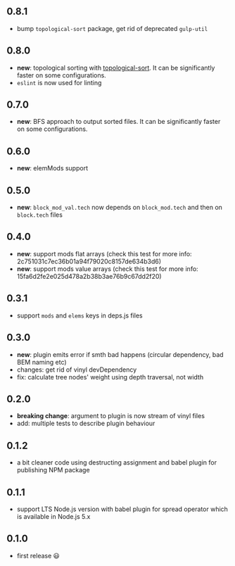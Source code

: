 ## 0.8.1

 * bump `topological-sort` package, get rid of deprecated `gulp-util`

## 0.8.0

 * **new**: topological sorting with [topological-sort](https://www.npmjs.com/package/topological-sort). It can be significantly faster on some configurations.
 * `eslint` is now used for linting

## 0.7.0

 * **new**: BFS approach to output sorted files. It can be significantly faster on some configurations.

## 0.6.0

 * **new**: elemMods support

## 0.5.0

 * **new**: `block_mod_val.tech` now depends on `block_mod.tech` and then on `block.tech` files

## 0.4.0

 * **new**: support mods flat arrays (check this test for more info: 2c751031c7ec36b01a94f79020c8157de634b3d6)
 * **new**: support mods value arrays (check this test for more info: 15fa6d2fe2e025d478a2b38b3ae76b9c67dd2f20)

## 0.3.1

 * support `mods` and `elems` keys in deps.js files

## 0.3.0

 * **new**: plugin emits error if smth bad happens (circular dependency, bad BEM naming etc)
 * changes: get rid of vinyl devDependency
 * fix: calculate tree nodes' weight using depth traversal, not width

## 0.2.0

 * **breaking change**: argument to plugin is now stream of vinyl files
 * add: multiple tests to describe plugin behaviour

## 0.1.2

 * a bit cleaner code using destructing assignment and babel plugin for publishing NPM package

## 0.1.1

 * support LTS Node.js version with babel plugin for spread operator which is available in Node.js 5.x

## 0.1.0

 * first release :smiley:
